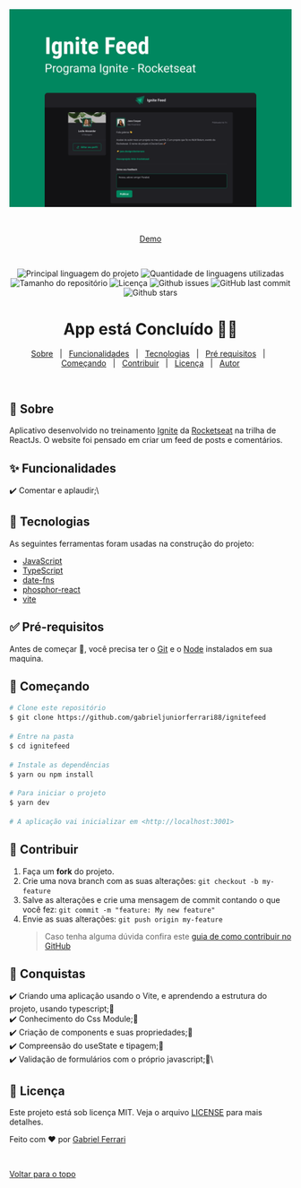 <!-- <h1 align="center">Ignite Feed</h1> -->
<div align="center"><img src="./src/assets/capa.png"  /></div>
<div align="center" id="top"> 
  <!-- <img src="./.github/app.gif" alt="ignitefeed" /> -->

&#xa0;

<a href="https://gofinances.netlify.com">Demo</a>

</div>

<br />

<p align="center">
  <img alt="Principal linguagem do projeto" src="https://img.shields.io/github/languages/top/gabrieljuniorferrari88/ignitefeed?color=56BEB8">

  <img alt="Quantidade de linguagens utilizadas" src="https://img.shields.io/github/languages/count/gabrieljuniorferrari88/ignitefeed?color=56BEB8">

  <img alt="Tamanho do repositório" src="https://img.shields.io/github/repo-size/gabrieljuniorferrari88/ignitefeed?color=56BEB8">

  <img alt="Licença" src="https://img.shields.io/github/license/gabrieljuniorferrari88/ignitefeed?color=56BEB8">

  <img alt="Github issues" src="https://img.shields.io/github/issues/gabrieljuniorferrari88/ignitefeed?color=56BEB8" />

  <img alt="GitHub last commit" src="https://img.shields.io/github/last-commit/gabrieljuniorferrari88/ignitefeed?color=56BEB8">

  <img alt="Github stars" src="https://img.shields.io/github/stars/gabrieljuniorferrari88/ignitefeed?color=56BEB8" />
</p>

<h1 align="center">
 App está Concluído 🚀🚀
</h1>

<!-- <hr> -->

<p align="center">
  <a href="#dart-sobre">Sobre</a> &#xa0; | &#xa0; 
  <a href="#sparkles-funcionalidades">Funcionalidades</a> &#xa0; | &#xa0;
  <a href="#rocket-tecnologias">Tecnologias</a> &#xa0; | &#xa0;
  <a href="#white_check_mark-pré-requisitos">Pré requisitos</a> &#xa0; | &#xa0;
  <a href="#checkered_flag-começando">Começando</a> &#xa0; | &#xa0;
  <a href="#raised_hands-contribuir">Contribuir</a> &#xa0; | &#xa0;
  <a href="#memo-licença">Licença</a> &#xa0; | &#xa0;
  <a href="https://github.com/gabrieljuniorferrari88" target="_blank">Autor</a>
</p>
<br>

## :dart: Sobre

Aplicativo desenvolvido no treinamento [Ignite](https://www.rocketseat.com.br/ignite) da [Rocketseat](https://www.rocketseat.com.br/) na trilha de ReactJs. O website foi pensado em criar um feed de posts e comentários.

## :sparkles: Funcionalidades

:heavy_check_mark: Comentar e aplaudir;\

## :rocket: Tecnologias

As seguintes ferramentas foram usadas na construção do projeto:

- [JavaScript](https://developer.mozilla.org/pt-BR/docs/Web/JavaScript)
- [TypeScript](https://www.typescriptlang.org)
- [date-fns](https://date-fns.org)
- [phosphor-react](https://phosphoricons.com/)
- [vite](https://vitejs.dev/)

## :white_check_mark: Pré-requisitos

Antes de começar :checkered_flag:, você precisa ter o [Git](https://git-scm.com) e o [Node](https://nodejs.org/en/) instalados em sua maquina.

## :checkered_flag: Começando

```bash
# Clone este repositório
$ git clone https://github.com/gabrieljuniorferrari88/ignitefeed

# Entre na pasta
$ cd ignitefeed

# Instale as dependências
$ yarn ou npm install

# Para iniciar o projeto
$ yarn dev

# A aplicação vai inicializar em <http://localhost:3001>
```

## :raised_hands: Contribuir

1. Faça um **fork** do projeto.
2. Crie uma nova branch com as suas alterações: `git checkout -b my-feature`
3. Salve as alterações e crie uma mensagem de commit contando o que você fez: `git commit -m "feature: My new feature"`
4. Envie as suas alterações: `git push origin my-feature`
   > Caso tenha alguma dúvida confira este [guia de como contribuir no GitHub](https://github.com/firstcontributions/first-contributions)

## :sunrise: Conquistas

:heavy_check_mark: Criando uma aplicação usando o Vite, e aprendendo a estrutura do projeto, usando typescript;🚀\
:heavy_check_mark: Conhecimento do Css Module;🚀\
:heavy_check_mark: Criação de components e suas propriedades;🚀\
:heavy_check_mark: Compreensão do useState e tipagem;🚀\
:heavy_check_mark: Validação de formulários com o próprio javascript;🚀\

## :memo: Licença

Este projeto está sob licença MIT. Veja o arquivo [LICENSE](LICENSE) para mais detalhes.

Feito com :heart: por <a href="https://github.com/gabrieljuniorferrari88" target="_blank">Gabriel Ferrari</a>

&#xa0;

<a href="#top">Voltar para o topo</a>
